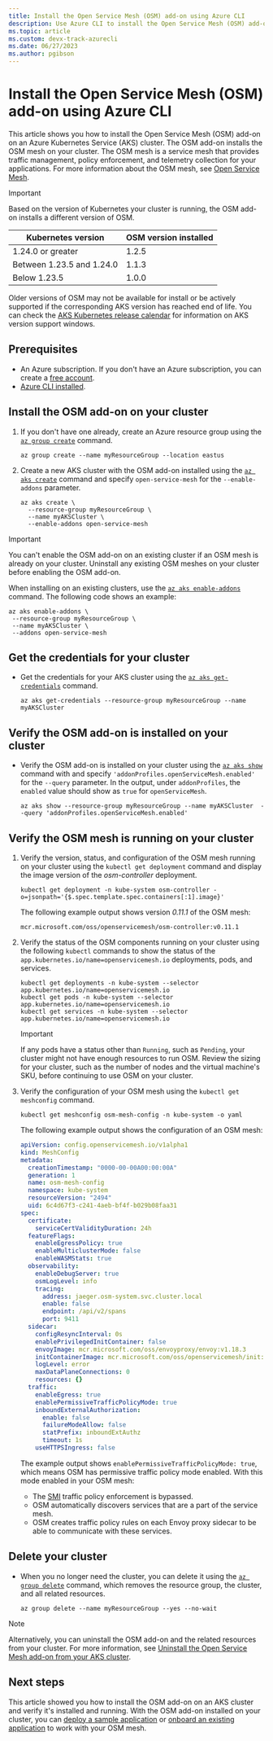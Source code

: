 ```yaml
---
title: Install the Open Service Mesh (OSM) add-on using Azure CLI
description: Use Azure CLI to install the Open Service Mesh (OSM) add-on on an Azure Kubernetes Service (AKS) cluster.
ms.topic: article
ms.custom: devx-track-azurecli
ms.date: 06/27/2023
ms.author: pgibson
---
```


# Install the Open Service Mesh (OSM) add-on using Azure CLI

This article shows you how to install the Open Service Mesh (OSM) add-on on an Azure Kubernetes Service (AKS) cluster. The OSM add-on installs the OSM mesh on your cluster. The OSM mesh is a service mesh that provides traffic management, policy enforcement, and telemetry collection for your applications. For more information about the OSM mesh, see [Open Service Mesh](https://openservicemesh.io/).

> [!IMPORTANT]
> Based on the version of Kubernetes your cluster is running, the OSM add-on installs a different version of OSM.
>
> |Kubernetes version         | OSM version installed |
> |---------------------------|-----------------------|
> | 1.24.0 or greater         | 1.2.5                 |
> | Between 1.23.5 and 1.24.0 | 1.1.3                 |
> | Below 1.23.5              | 1.0.0                 |
>
> Older versions of OSM may not be available for install or be actively supported if the corresponding AKS version has reached end of life. You can check the [AKS Kubernetes release calendar](https://learn.microsoft.com/azure/aks/supported-kubernetes-versions?tabs=azure-cli#aks-kubernetes-release-calendar) for information on AKS version support windows.

## Prerequisites

- An Azure subscription. If you don't have an Azure subscription, you can create a [free account](https://azure.microsoft.com/free).
- [Azure CLI installed](/cli/azure/install-azure-cli).

## Install the OSM add-on on your cluster

1. If you don't have one already, create an Azure resource group using the [`az group create`][az-group-create] command.

    ```azurecli-interactive
    az group create --name myResourceGroup --location eastus
    ```

2. Create a new AKS cluster with the OSM add-on installed using the [`az aks create`][az-aks-create] command and specify `open-service-mesh` for the `--enable-addons` parameter.

    ```azurecli-interactive
    az aks create \
      --resource-group myResourceGroup \
      --name myAKSCluster \
      --enable-addons open-service-mesh
    ```

> [!IMPORTANT]
> You can't enable the OSM add-on on an existing cluster if an OSM mesh is already on your cluster. Uninstall any existing OSM meshes on your cluster before enabling the OSM add-on.
>
> When installing on an existing clusters, use the [`az aks enable-addons`][az-aks-enable-addons] command. The following code shows an example:
>
> ```azurecli-interactive
> az aks enable-addons \
>  --resource-group myResourceGroup \
>  --name myAKSCluster \
>  --addons open-service-mesh
> ```

## Get the credentials for your cluster

- Get the credentials for your AKS cluster using the [`az aks get-credentials`][az-aks-get-credentials] command.

    ```azurecli-interactive
    az aks get-credentials --resource-group myResourceGroup --name myAKSCluster
    ```

## Verify the OSM add-on is installed on your cluster

- Verify the OSM add-on is installed on your cluster using the [`az aks show`][az-aks-show] command with and specify `'addonProfiles.openServiceMesh.enabled'` for the `--query` parameter. In the output, under `addonProfiles`, the `enabled` value should show as `true` for `openServiceMesh`.

    ```azurecli-interactive
    az aks show --resource-group myResourceGroup --name myAKSCluster  --query 'addonProfiles.openServiceMesh.enabled'
    ```

## Verify the OSM mesh is running on your cluster

1. Verify the version, status, and configuration of the OSM mesh running on your cluster using the `kubectl get deployment` command and display the image version of the *osm-controller* deployment.

    ```azurecli-interactive
    kubectl get deployment -n kube-system osm-controller -o=jsonpath='{$.spec.template.spec.containers[:1].image}'
    ```

    The following example output shows version *0.11.1* of the OSM mesh:

    ```output
    mcr.microsoft.com/oss/openservicemesh/osm-controller:v0.11.1
    ```

2. Verify the status of the OSM components running on your cluster using the following `kubectl` commands to show the status of the `app.kubernetes.io/name=openservicemesh.io` deployments, pods, and services.

    ```azurecli-interactive
    kubectl get deployments -n kube-system --selector app.kubernetes.io/name=openservicemesh.io
    kubectl get pods -n kube-system --selector app.kubernetes.io/name=openservicemesh.io
    kubectl get services -n kube-system --selector app.kubernetes.io/name=openservicemesh.io
    ```

    > [!IMPORTANT]
    > If any pods have a status other than `Running`, such as `Pending`, your cluster might not have enough resources to run OSM. Review the sizing for your cluster, such as the number of nodes and the virtual machine's SKU, before continuing to use OSM on your cluster.

3. Verify the configuration of your OSM mesh using the `kubectl get meshconfig` command.

    ```azurecli-interactive
    kubectl get meshconfig osm-mesh-config -n kube-system -o yaml
    ```

    The following example output shows the configuration of an OSM mesh:

    ```yaml
    apiVersion: config.openservicemesh.io/v1alpha1
    kind: MeshConfig
    metadata:
      creationTimestamp: "0000-00-00A00:00:00A"
      generation: 1
      name: osm-mesh-config
      namespace: kube-system
      resourceVersion: "2494"
      uid: 6c4d67f3-c241-4aeb-bf4f-b029b08faa31
    spec:
      certificate:
        serviceCertValidityDuration: 24h
      featureFlags:
        enableEgressPolicy: true
        enableMulticlusterMode: false
        enableWASMStats: true
      observability:
        enableDebugServer: true
        osmLogLevel: info
        tracing:
          address: jaeger.osm-system.svc.cluster.local
          enable: false
          endpoint: /api/v2/spans
          port: 9411
      sidecar:
        configResyncInterval: 0s
        enablePrivilegedInitContainer: false
        envoyImage: mcr.microsoft.com/oss/envoyproxy/envoy:v1.18.3
        initContainerImage: mcr.microsoft.com/oss/openservicemesh/init:v0.9.1
        logLevel: error
        maxDataPlaneConnections: 0
        resources: {}
      traffic:
        enableEgress: true
        enablePermissiveTrafficPolicyMode: true
        inboundExternalAuthorization:
          enable: false
          failureModeAllow: false
          statPrefix: inboundExtAuthz
          timeout: 1s
        useHTTPSIngress: false
    ```

    The example output shows `enablePermissiveTrafficPolicyMode: true`, which means OSM has permissive traffic policy mode enabled. With this mode enabled in your OSM mesh:

   - The [SMI][smi] traffic policy enforcement is bypassed.
   - OSM automatically discovers services that are a part of the service mesh.
   - OSM creates traffic policy rules on each Envoy proxy sidecar to be able to communicate with these services.

## Delete your cluster

- When you no longer need the cluster, you can delete it using the [`az group delete`][az-group-delete] command, which removes the resource group, the cluster, and all related resources.

    ```azurecli-interactive
    az group delete --name myResourceGroup --yes --no-wait
    ```

> [!NOTE]
> Alternatively, you can uninstall the OSM add-on and the related resources from your cluster. For more information, see [Uninstall the Open Service Mesh add-on from your AKS cluster][osm-uninstall].

## Next steps

This article showed you how to install the OSM add-on on an AKS cluster and verify it's installed and running. With the OSM add-on installed on your cluster, you can [deploy a sample application][osm-deploy-sample-app] or [onboard an existing application][osm-onboard-app] to work with your OSM mesh.

<!-- LINKS -->
[osm-uninstall]: open-service-mesh-uninstall-add-on.md
[smi]: https://smi-spec.io/
[osm-deploy-sample-app]: https://release-v1-0.docs.openservicemesh.io/docs/getting_started/install_apps/
[osm-onboard-app]: https://release-v1-0.docs.openservicemesh.io/docs/guides/app_onboarding/
[az-group-create]: /cli/azure/group#az_group_create
[az-aks-create]: /cli/azure/aks#az_aks_create
[az-aks-get-credentials]: /cli/azure/aks#az_aks_get_credentials
[az-aks-show]: /cli/azure/aks#az_aks_show
[az-group-delete]: /cli/azure/group#az_group_delete
[az-aks-enable-addons]: /cli/azure/aks#az_aks_enable_addons
